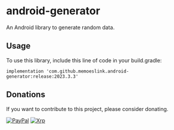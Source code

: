 # android-generator

An Android library to generate random data.

## Usage

To use this library, include this line of code in your build.gradle:

```
implementation 'com.github.memoeslink.android-generator:release:2023.3.3'
```

## Donations

If you want to contribute to this project, please consider donating.

[![PayPal](https://img.shields.io/badge/PayPal-00457C?style=for-the-badge&logo=paypal&logoColor=white)](https://www.paypal.com/donate/?hosted_button_id=T9BMV4T39YJ9N)
[![Xrp](https://img.shields.io/badge/Xrp-black?style=for-the-badge&logo=xrp&logoColor=white "rLXQtekZYK7k9UcDdFUu4wcaq2FcVxDhqm")](https://livenet.xrpl.org/accounts/rLXQtekZYK7k9UcDdFUu4wcaq2FcVxDhqm)
